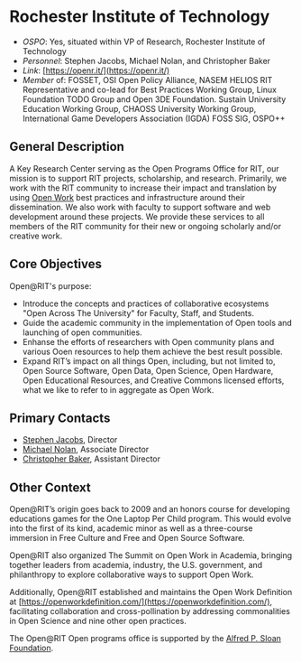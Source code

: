 # Rochester Institute of Technology

- *OSPO*: Yes, situated within VP of Research, Rochester Institute of Technology
- *Personnel*: Stephen Jacobs, Michael Nolan, and Christopher Baker
- *Link*: [https://openr.it/](https://openr.it/)
- *Member* of: FOSSET, OSI Open Policy Alliance, NASEM HELIOS RIT Representative and co-lead for Best Practices Working Group, Linux Foundation TODO Group and Open 3DE Foundation. Sustain University Education Working Group, CHAOSS University Working Group, International Game Developers Association (IGDA) FOSS SIG, OSPO++

## General Description

A Key Research Center serving as the Open Programs Office for RIT, our mission is to support RIT projects, scholarship, and research. Primarily, we work with the RIT community to increase their impact and translation by using [Open Work](https://openworkdefinition.com/) best practices and infrastructure around their dissemination. We also work with faculty to support software and web development around these projects. We provide these services to all members of the RIT community for their new or ongoing scholarly and/or creative work.

## Core Objectives

Open@RIT's purpose:

- Introduce the concepts and practices of collaborative ecosystems "Open Across The University" for Faculty, Staff, and Students.
- Guide the academic community in the implementation of Open tools and launching of open communities.
- Enhanse the efforts of researchers with Open community plans and various Ooen resources to help them achieve the best result possible.
- Expand RIT’s impact on all things Open, including, but not limited to, Open Source Software, Open Data, Open Science, Open Hardware, Open Educational Resources, and Creative Commons licensed efforts, what we like to refer to in aggregate as Open Work.

## Primary Contacts

- [Stephen Jacobs](mailto:sj@magic.rit.edu), Director
- [Michael Nolan](mailto:mpnopen@rit.edu), Associate Director
- [Christopher Baker](mailto:cabopen@rit.edu), Assistant Director

## Other Context

Open@RIT’s origin goes back to 2009 and an honors course for developing educations games for the One Laptop Per Child program. This would evolve into the first of its kind, academic minor as well as a three-course immersion in Free Culture and Free and Open Source Software.

Open@RIT also organized The Summit on Open Work in Academia, bringing together leaders from academia, industry, the U.S. government, and philanthropy to explore collaborative ways to support Open Work.

Additionally, Open@RIT established and maintains the Open Work Definition at [https://openworkdefinition.com/](https://openworkdefinition.com/), facilitating collaboration and cross-pollination by addressing commonalities in Open Science and nine other open practices.

The Open@RIT Open programs office is supported by the [Alfred P. Sloan Foundation](http://sloan.org/).
